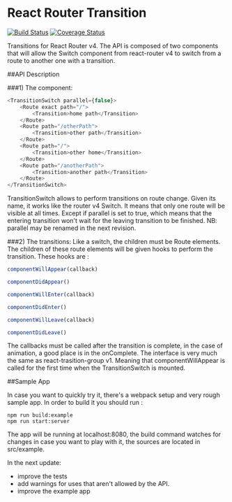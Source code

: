 # React Router Transition
[![Build Status](https://travis-ci.org/aboeglin/react-router-v4-transition.png?branch=master)](https://travis-ci.org/aboeglin/react-router-v4-transition) [![Coverage Status](https://coveralls.io/repos/github/aboeglin/react-router-v4-transition/badge.svg?branch=master)](https://coveralls.io/github/aboeglin/react-router-v4-transition?branch=master)

Transitions for React Router v4. The API is composed of two components that will allow the Switch
component from react-router v4 to switch from a route to another one with a transition.

##API Description

###1) The component:
```javascript
<TransitionSwitch parallel={false}>
    <Route exact path="/">
        <Transition>home path</Transition>
    </Route>
    <Route path="/otherPath">
        <Transition>other path</Transition>
    </Route>
    <Route path="/">
        <Transition>other home</Transition>
    </Route>
    <Route path="/anotherPath">
        <Transition>another path</Transition>
    </Route>
</TransitionSwitch>
```

TransitionSwitch allows to perform transitions on route change. Given its name, it works like the router v4 Switch. It
means that only one route will be visible at all times. Except if parallel is set to true, which means that the entering
transition won't wait for the leaving transition to be finished.
NB: parallel may be renamed in the next revision.

###2) The transitions:
Like a switch, the children must be Route elements. The children of these route elements will be given hooks to perform
the transition. These hooks are :

```javascript
componentWillAppear(callback)

componentDidAppear()

componentWillEnter(callback)

componentDidEnter()

componentWillLeave(callback)

componentDidLeave()
```
The callbacks must be called after the transition is complete, in the case of animation, a good place is in the
onComplete. The interface is very much the same as react-trasition-group v1. Meaning that componentWillAppear is called
for the first time when the TransitionSwitch is mounted.

##Sample App

In case you want to quickly try it, there's a webpack setup and very rough sample app. 
In order to build it you should run :
```
npm run build:example
npm run start:server
```
The app will be running at localhost:8080, the build command watches for changes in case you want to play with it, the
sources are located in src/example.


In the next update: 
- improve the tests
- add warnings for uses that aren't allowed by the API.
- improve the example app